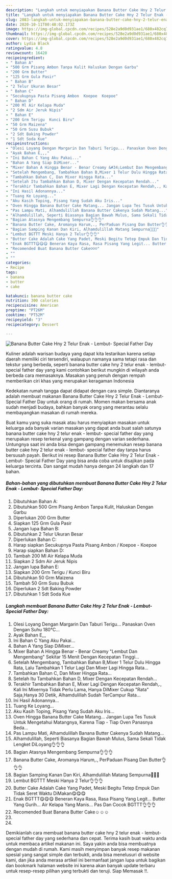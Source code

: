 ```yaml
---
description: "Langkah untuk menyiapakan Banana Butter Cake Hny 2 Telur Enak - Lembut- Special Father Day Homemade"
title: "Langkah untuk menyiapakan Banana Butter Cake Hny 2 Telur Enak - Lembut- Special Father Day Homemade"
slug: 2083-langkah-untuk-menyiapakan-banana-butter-cake-hny-2-telur-enak-lembut-special-father-day-homemade
date: 2020-10-11T00:48:02.173Z
image: https://img-global.cpcdn.com/recipes/528e2a9d0d931ae1/680x482cq70/banana-butter-cake-hny-2-telur-enak-lembut-special-father-day-foto-resep-utama.jpg
thumbnail: https://img-global.cpcdn.com/recipes/528e2a9d0d931ae1/680x482cq70/banana-butter-cake-hny-2-telur-enak-lembut-special-father-day-foto-resep-utama.jpg
cover: https://img-global.cpcdn.com/recipes/528e2a9d0d931ae1/680x482cq70/banana-butter-cake-hny-2-telur-enak-lembut-special-father-day-foto-resep-utama.jpg
author: Lydia Black
ratingvalue: 4.8
reviewcount: 16420
recipeingredient:
- " Bahan A"
- "500 Grm Pisang Ambon Tanpa Kulit Haluskan Dengan Garbu"
- "200 Grm Butter"
- "125 Grm Gula Pasir"
- " Bahan B"
- "2 Telur Ukuran Besar"
- " Bahan C"
- "Secukupnya Pasta Pisang Ambon  Koepoe  Koepoe"
- " Bahan D"
- "200 Ml Air Kelapa Muda"
- "2 Sdm Air Jeruk Nipis"
- " Bahan E"
- "200 Grm Terigu  Kunci Biru"
- "50 Grm Maizena"
- "50 Grm Susu Bubuk"
- "2 Sdt Baking Powder"
- "1 Sdt Soda Kue"
recipeinstructions:
- "Olesi Loyang Dengan Margarin Dan Taburi Terigu... Panaskan Oven Dengan Suhu 180°C..."
- "Ayak Bahan E,,,"
- "Ini Bahan C Yang Aku Pakai..."
- "Bahan A Yang Siap DiMixer..."
- "Mixer Bahan A Hingga Benar - Benar Creamy &#34;Lembut Dan Mengembang&#34; Sekitar 15 Menit Dengan Kecepatan Tinggi..."
- "Setelah Mengembang, Tambahkan Bahan B,Mixer 1 Telur Dulu Hingga Rata, Lalu Tambahkan 1 Telur Lagi Dan Mixer Lagi Hingga Rata..."
- "Tambahkan Bahan C, Dan Mixer Hingga Rata..."
- "Setelah Itu Tambahkan Bahan D, Mixer Dengan Kecepatan Rendah..."
- "Terakhir Tambahkan Bahan E, Mixer Lagi Dengan Kecepatan Rendah,., Kali Ini Mixernya Tidak Perlu Lama, Hanya DiMixer Cukup &#34;Rata&#34; Saja,Hanya 30 Detik, Alhamdulillah Sudah TerCampur Rata..."
- "Ini Hasil Adonannya..."
- "Tuang Ke Loyang..."
- "Aku Kasih Toping, Pisang Yang Sudah Aku Iris..."
- "Oven Hingga Banana Butter Cake Matang... Jangan Lupa Tes Tusuk Untuk Mengetahui Matangnya, Karena Tiap - Tiap Oven Panasnya Beda..."
- "Pas Lampu Mati, Alhamdulillah Banana Butter Cakenya Sudah Matang..."
- "Alhamdulillah, Seperti Biasanya Bagian Bawah Mulus, Sama Sekali Tidak Lengket DiLoyang👌👌👌"
- "Bagian Atasnya Mengembang Sempurna👌👌👌"
- "Banana Butter Cake, Aromanya Harum,., PerPaduan Pisang Dan Butter👌👌👌"
- "Bagian Samping Kanan Dan Kiri, Alhamdulillah Matang Sempurna👐👐👐"
- "Lembut BGTTT Meski Hanya 2 Telur👌👌👌"
- "Butter Cake Adalah Cake Yang Padet, Meski Begitu Tetep Empuk Dan Tidak Seret Waktu DiMakan😋😋😋"
- "Enak BGTTT😋😋😋 Beneran Kaya Rasa, Rasa Pisang Yang Legit... Butter Yang Gurih... Air Kelapa Yang Manis... Pas Dan Cocok BGTTT👌👌👌"
- "Recomended Buat Banana Butter Cake☺☺☺"
- ""
- ""
categories:
- Recipe
tags:
- banana
- butter
- cake

katakunci: banana butter cake 
nutrition: 300 calories
recipecuisine: American
preptime: "PT26M"
cooktime: "PT52M"
recipeyield: "3"
recipecategory: Dessert

---
```



![Banana Butter Cake Hny 2 Telur Enak - Lembut- Special Father Day](https://img-global.cpcdn.com/recipes/528e2a9d0d931ae1/680x482cq70/banana-butter-cake-hny-2-telur-enak-lembut-special-father-day-foto-resep-utama.jpg)

Kuliner adalah warisan budaya yang dapat kita lestarikan karena setiap daerah memiliki ciri tersendiri, walaupun namanya sama tetapi rasa dan tekstur yang berbeda, seperti banana butter cake hny 2 telur enak - lembut- special father day yang kami contohkan berikut mungkin di wilayah anda berbeda cara memasaknya. Masakan yang penuh dengan rempah memberikan ciri khas yang merupakan keragaman Indonesia



Kedekatan rumah tangga dapat didapat dengan cara simple. Diantaranya adalah membuat makanan Banana Butter Cake Hny 2 Telur Enak - Lembut- Special Father Day untuk orang di rumah. Momen makan bersama anak sudah menjadi budaya, bahkan banyak orang yang merantau selalu membayangkan masakan di rumah mereka.

Buat kamu yang suka masak atau harus menyiapkan masakan untuk keluarga ada banyak varian masakan yang dapat anda buat salah satunya banana butter cake hny 2 telur enak - lembut- special father day yang merupakan resep terkenal yang gampang dengan varian sederhana. Untungnya saat ini anda bisa dengan gampang menemukan resep banana butter cake hny 2 telur enak - lembut- special father day tanpa harus bersusah payah.
Berikut ini resep Banana Butter Cake Hny 2 Telur Enak - Lembut- Special Father Day yang bisa anda coba untuk disajikan pada keluarga tercinta. Dan sangat mudah hanya dengan 24 langkah dan 17 bahan.


<!--inarticleads1-->

##### Bahan-bahan yang dibutuhkan membuat Banana Butter Cake Hny 2 Telur Enak - Lembut- Special Father Day:

1. Dibutuhkan  Bahan A:
1. Dibutuhkan 500 Grm Pisang Ambon Tanpa Kulit, Haluskan Dengan Garbu
1. Diperlukan 200 Grm Butter
1. Siapkan 125 Grm Gula Pasir
1. Jangan lupa  Bahan B:
1. Dibutuhkan 2 Telur Ukuran Besar
1. Diperlukan  Bahan C:
1. Harap siapkan Secukupnya Pasta Pisang Ambon / Koepoe - Koepoe
1. Harap siapkan  Bahan D:
1. Tambah 200 Ml Air Kelapa Muda
1. Siapkan 2 Sdm Air Jeruk Nipis
1. Jangan lupa  Bahan E:
1. Siapkan 200 Grm Terigu / Kunci Biru
1. Dibutuhkan 50 Grm Maizena
1. Tambah 50 Grm Susu Bubuk
1. Diperlukan 2 Sdt Baking Powder
1. Dibutuhkan 1 Sdt Soda Kue




<!--inarticleads2-->

##### Langkah membuat  Banana Butter Cake Hny 2 Telur Enak - Lembut- Special Father Day:

1. Olesi Loyang Dengan Margarin Dan Taburi Terigu... Panaskan Oven Dengan Suhu 180°C...
1. Ayak Bahan E,,,
1. Ini Bahan C Yang Aku Pakai...
1. Bahan A Yang Siap DiMixer...
1. Mixer Bahan A Hingga Benar - Benar Creamy &#34;Lembut Dan Mengembang&#34; Sekitar 15 Menit Dengan Kecepatan Tinggi...
1. Setelah Mengembang, Tambahkan Bahan B,Mixer 1 Telur Dulu Hingga Rata, Lalu Tambahkan 1 Telur Lagi Dan Mixer Lagi Hingga Rata...
1. Tambahkan Bahan C, Dan Mixer Hingga Rata...
1. Setelah Itu Tambahkan Bahan D, Mixer Dengan Kecepatan Rendah...
1. Terakhir Tambahkan Bahan E, Mixer Lagi Dengan Kecepatan Rendah,., Kali Ini Mixernya Tidak Perlu Lama, Hanya DiMixer Cukup &#34;Rata&#34; Saja,Hanya 30 Detik, Alhamdulillah Sudah TerCampur Rata...
1. Ini Hasil Adonannya...
1. Tuang Ke Loyang...
1. Aku Kasih Toping, Pisang Yang Sudah Aku Iris...
1. Oven Hingga Banana Butter Cake Matang... Jangan Lupa Tes Tusuk Untuk Mengetahui Matangnya, Karena Tiap - Tiap Oven Panasnya Beda...
1. Pas Lampu Mati, Alhamdulillah Banana Butter Cakenya Sudah Matang...
1. Alhamdulillah, Seperti Biasanya Bagian Bawah Mulus, Sama Sekali Tidak Lengket DiLoyang👌👌👌
1. Bagian Atasnya Mengembang Sempurna👌👌👌
1. Banana Butter Cake, Aromanya Harum,., PerPaduan Pisang Dan Butter👌👌👌
1. Bagian Samping Kanan Dan Kiri, Alhamdulillah Matang Sempurna👐👐👐
1. Lembut BGTTT Meski Hanya 2 Telur👌👌👌
1. Butter Cake Adalah Cake Yang Padet, Meski Begitu Tetep Empuk Dan Tidak Seret Waktu DiMakan😋😋😋
1. Enak BGTTT😋😋😋 Beneran Kaya Rasa, Rasa Pisang Yang Legit... Butter Yang Gurih... Air Kelapa Yang Manis... Pas Dan Cocok BGTTT👌👌👌
1. Recomended Buat Banana Butter Cake☺☺☺
1. 
1. 




Demikianlah cara membuat banana butter cake hny 2 telur enak - lembut- special father day yang sederhana dan cepat. Terima kasih buat waktu anda untuk membaca artikel makanan ini. Saya yakin anda bisa membuatnya dengan mudah di rumah. Kami masih menyimpan banyak resep makanan spesial yang sangat simple dan terbukti, anda bisa menelusuri di website kami, dan jika anda merasa artikel ini bermanfaat jangan lupa untuk bagikan dan bookmark halaman website ini karena akan banyak update terbaru untuk resep-resep pilihan yang terbukti dan teruji. Siap Memasak !!. 
